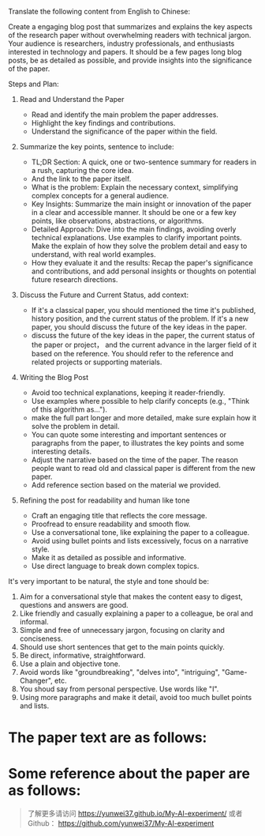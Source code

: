 Translate the following content from English to Chinese:

Create a engaging blog post that summarizes and explains the key aspects 
of the research paper without overwhelming readers with technical jargon. Your audience is researchers,
industry professionals, and enthusiasts interested in technology and papers. It should be a few pages
long blog posts, be as detailed as possible, and provide insights into the significance of the paper.

Steps and Plan:

1. Read and Understand the Paper
   - Read and identify the main problem the paper addresses.
   - Highlight the key findings and contributions.
   - Understand the significance of the paper within the field.

2. Summarize the key points, sentence to include:
   - TL;DR Section: A quick, one or two-sentence summary for readers in a rush, capturing the core idea.
   - And the link to the paper itself.
   - What is the problem: Explain the necessary context, simplifying complex concepts for a general audience.
   - Key Insights: Summarize the main insight or innovation of the paper in a clear and accessible manner. 
        It should be one or a few key points, like observations, abstractions, or algorithms.
   - Detailed Approach: Dive into the main findings, avoiding overly technical explanations. 
        Use examples to clarify important points. Make the explain of how they solve the problem detail and 
        easy to understand, with real world examples.
   - How they evaluate it and the results: Recap the paper's significance and contributions, 
        and add personal insights or thoughts on potential future research directions.

3. Discuss the Future and Current Status, add context:
   - If it's a classical paper, you should mentioned the time it's published, history position, and the current status of the problem.
        If it's a new paper, you should discuss the future of the key ideas in the paper.
   - discuss the future of the key ideas in the paper, the current status of the paper or project，
        and the current advance in the larger field of it based on the reference. You should refer
        to the reference and related projects or supporting materials.


4. Writing the Blog Post
   - Avoid too technical explanations, keeping it reader-friendly.
   - Use examples where possible to help clarify concepts (e.g., "Think of this algorithm as...").
   - make the full part longer and more detailed, make sure explain how it solve the problem in detail.
   - You can quote some interesting and important sentences or paragraphs from the paper, to illustrates
        the key points and some interesting details.
   - Adjust the narrative based on the time of the paper. The reason people want to read old and classical
        paper is different from the new paper.
   - Add reference section based on the material we provided.

5. Refining the post for readability and human like tone
   - Craft an engaging title that reflects the core message.
   - Proofread to ensure readability and smooth flow.
   - Use a conversational tone, like explaining the paper to a colleague.
   - Avoid using bullet points and lists excessively, focus on a narrative style.
   - Make it as detailed as possible and informative.
   - Use direct language to break down complex topics.

It's very important to be natural, the style and tone should be:

1. Aim for a conversational style that makes the content easy to digest, questions and answers are good.
2. Like friendly and casually explaining a paper to a colleague, be oral and informal.
3. Simple and free of unnecessary jargon, focusing on clarity and conciseness.
4. Should use short sentences that get to the main points quickly.
5. Be direct, informative, straightforward.
6. Use a plain and objective tone. 
7. Avoid words like "groundbreaking", "delves into", "intriguing", "Game-Changer", etc.
8. You shoud say from personal perspective. Use words like "I".
9. Using more paragraphs and make it detail, avoid too much bullet points and lists.

The paper text are as follows:
===============================================================

Some reference about the paper are as follows:
===============================================================

> 了解更多请访问 <https://yunwei37.github.io/My-AI-experiment/> 或者 Github： <https://github.com/yunwei37/My-AI-experiment>
